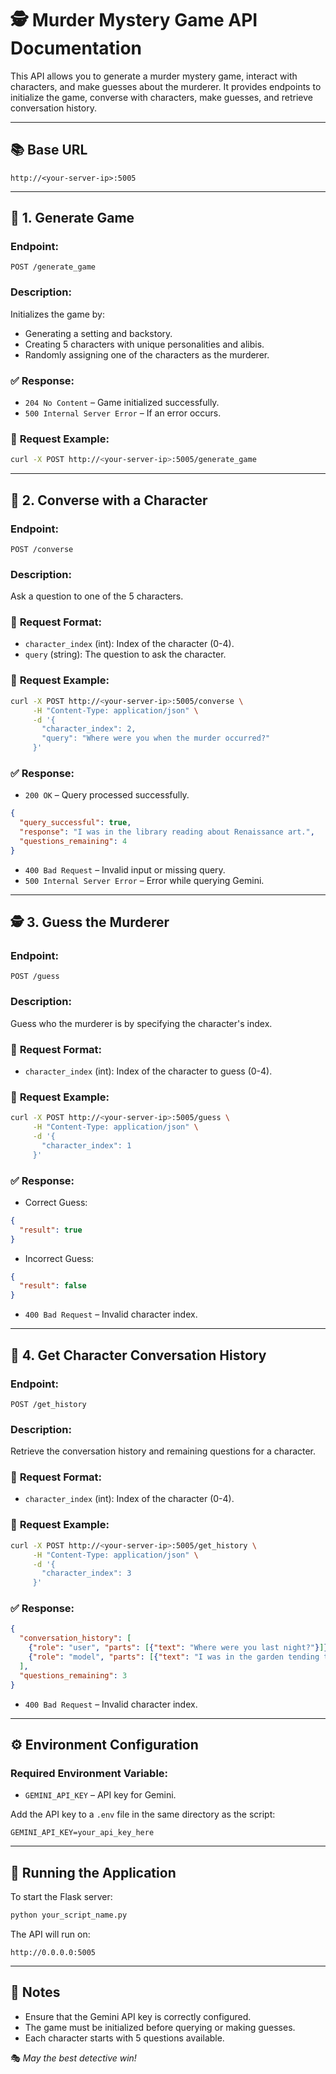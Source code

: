 # 🕵️ Murder Mystery Game API Documentation

This API allows you to generate a murder mystery game, interact with characters, and make guesses about the murderer. It provides endpoints to initialize the game, converse with characters, make guesses, and retrieve conversation history.

---

## 📚 **Base URL**
```
http://<your-server-ip>:5005
```

---

## 🎲 **1. Generate Game**

### **Endpoint:**
```
POST /generate_game
```

### **Description:**
Initializes the game by:
- Generating a setting and backstory.
- Creating 5 characters with unique personalities and alibis.
- Randomly assigning one of the characters as the murderer.

### ✅ **Response:**
- `204 No Content` – Game initialized successfully.
- `500 Internal Server Error` – If an error occurs.

### 📄 **Request Example:**
```bash
curl -X POST http://<your-server-ip>:5005/generate_game
```

---

## 💬 **2. Converse with a Character**

### **Endpoint:**
```
POST /converse
```

### **Description:**
Ask a question to one of the 5 characters.

### 📄 **Request Format:**
- `character_index` (int): Index of the character (0-4).
- `query` (string): The question to ask the character.

### 📄 **Request Example:**
```bash
curl -X POST http://<your-server-ip>:5005/converse \
     -H "Content-Type: application/json" \
     -d '{
       "character_index": 2,
       "query": "Where were you when the murder occurred?"
     }'
```

### ✅ **Response:**
- `200 OK` – Query processed successfully.
```json
{
  "query_successful": true,
  "response": "I was in the library reading about Renaissance art.",
  "questions_remaining": 4
}
```
- `400 Bad Request` – Invalid input or missing query.
- `500 Internal Server Error` – Error while querying Gemini.

---

## 🕵️ **3. Guess the Murderer**

### **Endpoint:**
```
POST /guess
```

### **Description:**
Guess who the murderer is by specifying the character's index.

### 📄 **Request Format:**
- `character_index` (int): Index of the character to guess (0-4).

### 📄 **Request Example:**
```bash
curl -X POST http://<your-server-ip>:5005/guess \
     -H "Content-Type: application/json" \
     -d '{
       "character_index": 1
     }'
```

### ✅ **Response:**
- Correct Guess:
```json
{
  "result": true
}
```
- Incorrect Guess:
```json
{
  "result": false
}
```
- `400 Bad Request` – Invalid character index.

---

## 📜 **4. Get Character Conversation History**

### **Endpoint:**
```
POST /get_history
```

### **Description:**
Retrieve the conversation history and remaining questions for a character.

### 📄 **Request Format:**
- `character_index` (int): Index of the character (0-4).

### 📄 **Request Example:**
```bash
curl -X POST http://<your-server-ip>:5005/get_history \
     -H "Content-Type: application/json" \
     -d '{
       "character_index": 3
     }'
```

### ✅ **Response:**
```json
{
  "conversation_history": [
    {"role": "user", "parts": [{"text": "Where were you last night?"}]},
    {"role": "model", "parts": [{"text": "I was in the garden tending to the roses."}]}
  ],
  "questions_remaining": 3
}
```
- `400 Bad Request` – Invalid character index.

---

## ⚙️ **Environment Configuration**

### **Required Environment Variable:**
- `GEMINI_API_KEY` – API key for Gemini.

Add the API key to a `.env` file in the same directory as the script:
```
GEMINI_API_KEY=your_api_key_here
```

---

## 🚀 **Running the Application**
To start the Flask server:
```bash
python your_script_name.py
```

The API will run on:
```
http://0.0.0.0:5005
```

---

## 📝 **Notes**
- Ensure that the Gemini API key is correctly configured.
- The game must be initialized before querying or making guesses.
- Each character starts with 5 questions available.

🎭 *May the best detective win!*